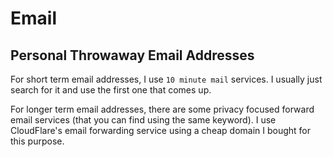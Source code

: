 # Email

## Personal Throwaway Email Addresses

For short term email addresses, I use `10 minute mail` services. I usually just search for it and use the first one that comes up.

For longer term email addresses, there are some privacy focused forward email services (that you can find using the same keyword). I use CloudFlare's email forwarding service using a cheap domain I bought for this purpose.
